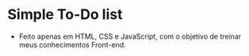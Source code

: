 # Simple To-Do list
- Feito apenas em HTML, CSS e JavaScript, com o objetivo de treinar meus conhecimentos Front-end.